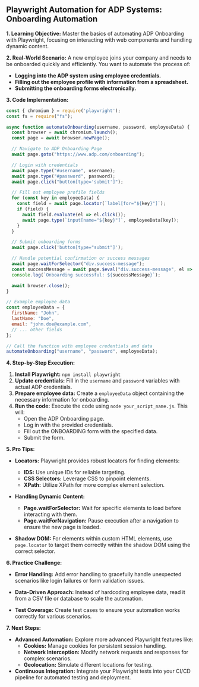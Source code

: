 ## Playwright Automation for ADP Systems: Onboarding Automation

**1. Learning Objective:** Master the basics of automating ADP Onboarding with Playwright, focusing on interacting with web components and handling dynamic content.

**2. Real-World Scenario:**  A new employee joins your company and needs to be onboarded quickly and efficiently. You want to automate the process of:

* **Logging into the ADP system using employee credentials.**
* **Filling out the employee profile with information from a spreadsheet.**
* **Submitting the onboarding forms electronically.**

**3. Code Implementation:**

```javascript
const { chromium } = require('playwright');
const fs = require("fs");

async function automateOnboarding(username, password, employeeData) {
  const browser = await chromium.launch();
  const page = await browser.newPage();

  // Navigate to ADP Onboarding Page
  await page.goto("https://www.adp.com/onboarding");

  // Login with credentials
  await page.type("#username", username);
  await page.type("#password", password);
  await page.click("button[type='submit']");

  // Fill out employee profile fields
  for (const key in employeeData) {
    const field = await page.locator(`label[for="${key}"]`);
    if (field) {
      await field.evaluate(el => el.click());
      await page.type(`input[name="${key}"]`, employeeData[key]);
    }
  }

  // Submit onboarding forms
  await page.click('button[type="submit"]');

  // Handle potential confirmation or success messages
  await page.waitForSelector("div.success-message");
  const successMessage = await page.$eval("div.success-message", el => el.textContent);
  console.log(`Onboarding successful: ${successMessage}`);

  await browser.close();
}

// Example employee data
const employeeData = {
  firstName: "John",
  lastName: "Doe",
  email: "john.doe@example.com",
  // ... other fields
};

// Call the function with employee credentials and data
automateOnboarding("username", "password", employeeData);
```

**4. Step-by-Step Execution:**

1. **Install Playwright:** `npm install playwright`
2. **Update credentials:** Fill in the `username` and `password` variables with actual ADP credentials.
3. **Prepare employee data:** Create a `employeeData` object containing the necessary information for onboarding.
4. **Run the code:** Execute the code using `node your_script_name.js`. This will:
    * Open the ADP Onboarding page.
    * Log in with the provided credentials.
    * Fill out the ONBOARDING form with the specified data.
    * Submit the form.

**5. Pro Tips:**

* **Locators:** Playwright provides robust locators for finding elements:
    * **IDS:** Use unique IDs for reliable targeting.
    * **CSS Selectors:** Leverage CSS to pinpoint elements.
    * **XPath:** Utilize XPath for more complex element selection.


* **Handling Dynamic Content:**

    * **Page.waitForSelector:** Wait for specific elements to load before interacting with them.
    * **Page.waitForNavigation:** Pause execution after a navigation to ensure the new page is loaded.

* **Shadow DOM:** For elements within custom HTML elements, use `page.locator` to target them correctly within the shadow DOM using the correct selector.

**6. Practice Challenge:**

* **Error Handling:** Add error handling to gracefully handle unexpected scenarios like login failures or form validation issues.

* **Data-Driven Approach:** Instead of hardcoding employee data, read it from a CSV file or database to scale the automation.
* **Test Coverage:** Create test cases to ensure your automation works correctly for various scenarios.

    
**7. Next Steps:**

* **Advanced Automation:** Explore more advanced Playwright features like:
    * **Cookies:** Manage cookies for persistent session handling.
    * **Network Interception:** Modify network requests and responses for complex scenarios.
    * **Geolocation:** Simulate different locations for testing.
* **Continuous Integration:** Integrate your Playwright tests into your CI/CD pipeline for automated testing and deployment.



